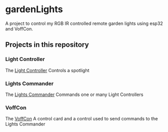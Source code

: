 # gardenLights
A project to control my RGB IR controlled 
remote garden lights using esp32 and VoffCon.

## Projects in this repository
### Light Controller
The [Light Controller] Controls a spotlight
### Lights Commander
The [Lights Commander] Commands one or many Light Controllers

### VoffCon
The [VoffCon] A control card and a control used to send commands to the 
Lights Commander

[Light Controller]: ./lightController\README.md
[Lights Commander]: ./lightsCommander\README.md
[VoffCon]: ./voffCon\README.md